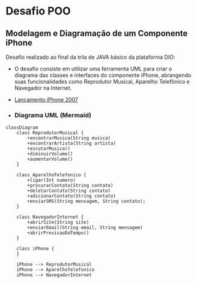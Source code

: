 # Desafio POO

## Modelagem e Diagramação de um Componente iPhone

Desafio realizado ao final da trila de JAVA básico da plataforma DIO:

- O desafio consiste em utilizar uma ferramenta UML para criar o diagrama das classes e interfaces do componente iPhone, abrangendo suas funcionalidades como Reprodutor Musical, Aparelho Telefônico e Navegador na Internet.
  
- [Lançamento iPhone 2007](https://www.youtube.com/watch?v=9ou608QQRq8)

- ### Diagrama UML (Mermaid)
```mermaid
classDiagram
    class ReprodutorMusical {
        +encontrarMusica(String musica)
        +encontrarArtista(String artista)
        +escutarMusica()
        +diminuirVolume()
        +aumentarVolume()
    }

    class AparelhoTelefonico {
        +ligar(Int numero)
        +procurarContato(String contato)
        +deletarContato(String contato)
        +adicionarContato(String contato)
        +enviarSMS(String mensagem, String contato);
    }

    class NavegadorInternet {
        +abrirSite(String site)
        +enviarEmail(String email, String mensagem)
        +abrirPrevisaoDoTempo()
    }

    class iPhone {
    }

    iPhone --> ReprodutorMusical
    iPhone --> AparelhoTelefonico
    iPhone --> NavegadorInternet
```
